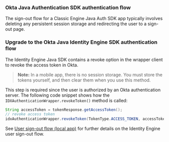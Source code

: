 ### Okta Java Authentication SDK authentication flow

The sign-out flow for a Classic Engine Java Auth SDK app typically involves deleting any persistent session storage and redirecting the user to a sign-out page.

### Upgrade to the Okta Java Identity Engine SDK authentication flow

The Identity Engine Java SDK contains a revoke option in the wrapper client to revoke the access token in Okta.

>**Note:** In a mobile app, there is no session storage. You must store the tokens yourself, and then clear them when you use this method.

This step is required since the user is authorized by an Okta authentication server. The following code snippet shows how the `IDXAuthenticationWrapper.revokeToken()` method is called:

```java
String accessToken = tokenResponse.getAccessToken();
// revoke access token
idxAuthenticationWrapper.revokeToken(TokenType.ACCESS_TOKEN, accessToken);
```

See [User sign-out flow (local app)](/docs/guides/oie-embedded-sdk-use-case-basic-sign-out/android/main/) for further details on the Identity Engine user sign-out flow.
